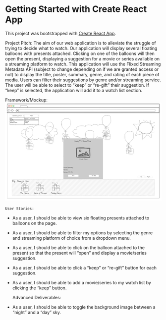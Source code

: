 # Getting Started with Create React App

This project was bootstrapped with [Create React App](https://github.com/facebook/create-react-app).


Project Pitch:
The aim of our web application is to alleviate the struggle of trying to decide what to watch. Our application will display several floating balloons with presents attached. Clicking on one of the balloons will then open the present, displaying a suggestion for a movie or series available on a streaming platform to watch. This application will use the Flixed Streaming Metadata API (subject to change depending on if we are granted access or not) to display the title, poster, summary, genre, and rating of each piece of media. Users can filter their suggestions by genre and/or streaming service. The user will be able to select to “keep” or “re-gift” their suggestion. If “keep” is selected, the application will add it to a watch list section. 

Framework/Mockup:
![Getting Started](images/project-screenshot.PNG)

    User Stories: 
- As a user, I should be able to view six floating presents attached to balloons on the page. 
- As a user, I should be able to filter my options by selecting the genre and streaming platform of choice from a dropdown menu. 
- As a user, I should be able to click on the balloon attached to the present so that the present will “open” and display a movie/series suggestion.
- As a user, I should be able to click a “keep” or “re-gift” button for each suggestion. 
- As a user, I should be able to add a movie/series to my watch list by clicking the “keep” button. 
	
    Advanced Deliverables:
- As a user, I should be able to toggle the background image between a “night” and a “day” sky. 

